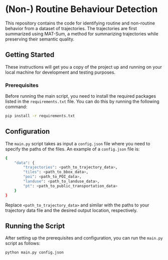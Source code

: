 # (Non-) Routine Behaviour Detection

This repository contains the code for identifying routine and non-routine behavior from a dataset of trajectories. The trajectories are first summarized using MAT-Sum, a method for summarizing trajectories while preserving their semantic quality.

## Getting Started

These instructions will get you a copy of the project up and running on your local machine for development and testing purposes.

### Prerequisites

Before running the main script, you need to install the required packages listed in the `requirements.txt` file. You can do this by running the following command:

```bash
pip install -r requirements.txt
```

## Configuration

The `main.py` script takes as input a `config.json` file where you need to specify the paths of the files. An example of a `config.json` file is:

```bash
{
    "data": {
        "trajectories": <path_to_trajectory_data>,
        "tiles": <path_to_bbox_data>,
        "poi": <path_to_POI_data>,
        "landuse": <path_to_landuse_data>,
        "pt": <path_to_public_transportation_data>
    }
}
```
Replace `<path_to_trajectory_data>` and similar with the paths to your trajectory data file and the desired output location, respectively.

## Running the Script

After setting up the prerequisites and configuration, you can run the `main.py` script as follows:
```
python main.py config.json
```

